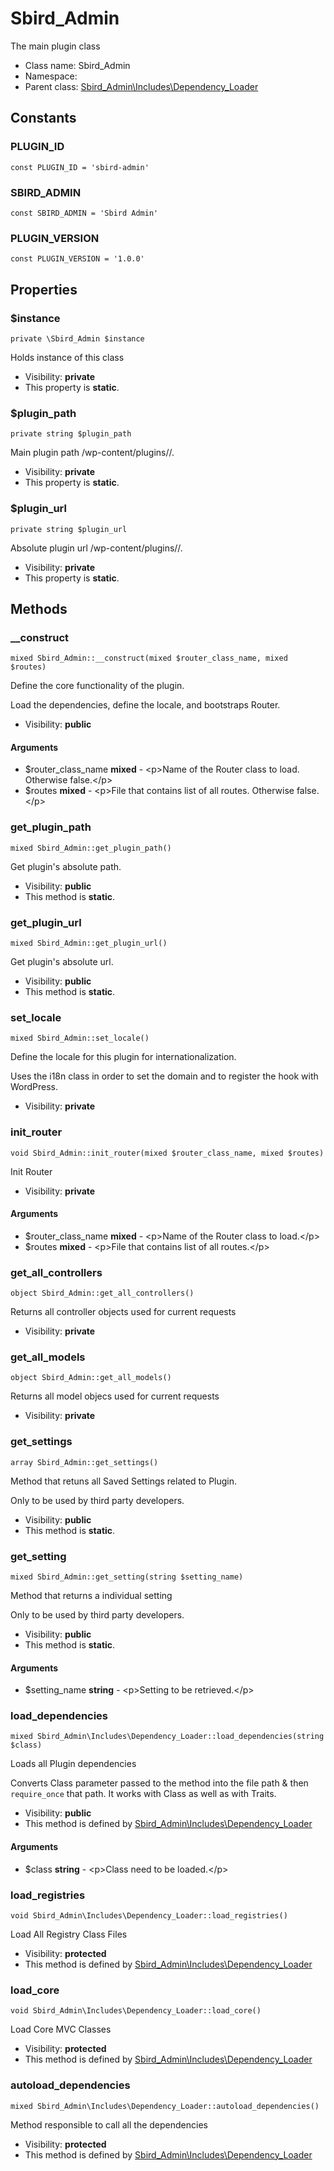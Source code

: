 Sbird_Admin
===============

The main plugin class




* Class name: Sbird_Admin
* Namespace: 
* Parent class: [Sbird_Admin\Includes\Dependency_Loader](Sbird_Admin-Includes-Dependency_Loader.md)



Constants
----------


### PLUGIN_ID

    const PLUGIN_ID = 'sbird-admin'





### SBIRD_ADMIN

    const SBIRD_ADMIN = 'Sbird Admin'





### PLUGIN_VERSION

    const PLUGIN_VERSION = '1.0.0'





Properties
----------


### $instance

    private \Sbird_Admin $instance

Holds instance of this class



* Visibility: **private**
* This property is **static**.


### $plugin_path

    private string $plugin_path

Main plugin path /wp-content/plugins/<plugin-folder>/.



* Visibility: **private**
* This property is **static**.


### $plugin_url

    private string $plugin_url

Absolute plugin url <wordpress-root-folder>/wp-content/plugins/<plugin-folder>/.



* Visibility: **private**
* This property is **static**.


Methods
-------


### __construct

    mixed Sbird_Admin::__construct(mixed $router_class_name, mixed $routes)

Define the core functionality of the plugin.

Load the dependencies, define the locale, and bootstraps Router.

* Visibility: **public**


#### Arguments
* $router_class_name **mixed** - &lt;p&gt;Name of the Router class to load. Otherwise false.&lt;/p&gt;
* $routes **mixed** - &lt;p&gt;File that contains list of all routes. Otherwise false.&lt;/p&gt;



### get_plugin_path

    mixed Sbird_Admin::get_plugin_path()

Get plugin's absolute path.



* Visibility: **public**
* This method is **static**.




### get_plugin_url

    mixed Sbird_Admin::get_plugin_url()

Get plugin's absolute url.



* Visibility: **public**
* This method is **static**.




### set_locale

    mixed Sbird_Admin::set_locale()

Define the locale for this plugin for internationalization.

Uses the i18n class in order to set the domain and to register the hook
with WordPress.

* Visibility: **private**




### init_router

    void Sbird_Admin::init_router(mixed $router_class_name, mixed $routes)

Init Router



* Visibility: **private**


#### Arguments
* $router_class_name **mixed** - &lt;p&gt;Name of the Router class to load.&lt;/p&gt;
* $routes **mixed** - &lt;p&gt;File that contains list of all routes.&lt;/p&gt;



### get_all_controllers

    object Sbird_Admin::get_all_controllers()

Returns all controller objects used for current requests



* Visibility: **private**




### get_all_models

    object Sbird_Admin::get_all_models()

Returns all model objecs used for current requests



* Visibility: **private**




### get_settings

    array Sbird_Admin::get_settings()

Method that retuns all Saved Settings related to Plugin.

Only to be used by third party developers.

* Visibility: **public**
* This method is **static**.




### get_setting

    mixed Sbird_Admin::get_setting(string $setting_name)

Method that returns a individual setting

Only to be used by third party developers.

* Visibility: **public**
* This method is **static**.


#### Arguments
* $setting_name **string** - &lt;p&gt;Setting to be retrieved.&lt;/p&gt;



### load_dependencies

    mixed Sbird_Admin\Includes\Dependency_Loader::load_dependencies(string $class)

Loads all Plugin dependencies

Converts Class parameter passed to the method into the file path & then
`require_once` that path. It works with Class as well as with Traits.

* Visibility: **public**
* This method is defined by [Sbird_Admin\Includes\Dependency_Loader](Sbird_Admin-Includes-Dependency_Loader.md)


#### Arguments
* $class **string** - &lt;p&gt;Class need to be loaded.&lt;/p&gt;



### load_registries

    void Sbird_Admin\Includes\Dependency_Loader::load_registries()

Load All Registry Class Files



* Visibility: **protected**
* This method is defined by [Sbird_Admin\Includes\Dependency_Loader](Sbird_Admin-Includes-Dependency_Loader.md)




### load_core

    void Sbird_Admin\Includes\Dependency_Loader::load_core()

Load Core MVC Classes



* Visibility: **protected**
* This method is defined by [Sbird_Admin\Includes\Dependency_Loader](Sbird_Admin-Includes-Dependency_Loader.md)




### autoload_dependencies

    mixed Sbird_Admin\Includes\Dependency_Loader::autoload_dependencies()

Method responsible to call all the dependencies



* Visibility: **protected**
* This method is defined by [Sbird_Admin\Includes\Dependency_Loader](Sbird_Admin-Includes-Dependency_Loader.md)



